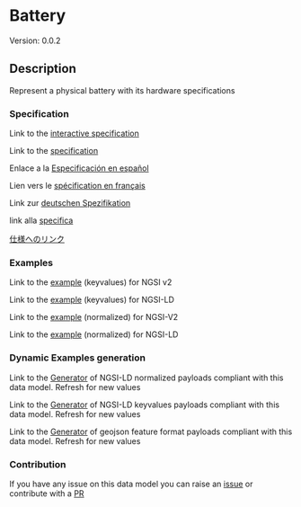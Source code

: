 # Battery
Version: 0.0.2

## Description 

Represent a physical battery with its hardware specifications
### Specification

Link to the [interactive specification](https://swagger.lab.fiware.org/?url=https://raw.githubusercontent.com/smart-data-models/dataModel.Battery/master/Battery/swagger.yaml)

Link to the [specification](https://github.com/smart-data-models/dataModel.Battery/blob/master/Battery/doc/spec.md)

Enlace a la [Especificación en español](https://github.com/smart-data-models/dataModel.Battery/blob/master/Battery/doc/spec_ES.md)

Lien vers le [spécification en français](https://github.com/smart-data-models/dataModel.Battery/blob/master/Battery/doc/spec_FR.md)

Link zur [deutschen Spezifikation](https://github.com/smart-data-models/dataModel.Battery/blob/master/Battery/doc/spec_DE.md)

link alla [specifica](https://github.com/smart-data-models/dataModel.Battery/blob/master/Battery/doc/spec_IT.md)

[仕様へのリンク](https://github.com/smart-data-models/dataModel.Battery/blob/master/Battery/doc/spec_JA.md)
### Examples

Link to the [example](https://github.com/smart-data-models/dataModel.Battery/blob/master/Battery/examples/example.json) (keyvalues) for NGSI v2

Link to the [example](https://github.com/smart-data-models/dataModel.Battery/blob/master/Battery/examples/example.jsonld) (keyvalues) for NGSI-LD

Link to the [example](https://github.com/smart-data-models/dataModel.Battery/blob/master/Battery/examples/example-normalized.json) (normalized) for NGSI-V2

Link to the [example](https://github.com/smart-data-models/dataModel.Battery/blob/master/Battery/examples/example-normalized.jsonld) (normalized) for NGSI-LD
### Dynamic Examples generation

Link to the [Generator](https://smartdatamodels.org/extra/ngsi-ld_generator.php?schemaUrl=https://raw.githubusercontent.com/smart-data-models/dataModel.Battery/master/Battery/schema.json&email=info@smartdatamodels.org) of NGSI-LD normalized payloads compliant with this data model. Refresh for new values

Link to the [Generator](https://smartdatamodels.org/extra/ngsi-ld_generator_keyvalues.php?schemaUrl=https://raw.githubusercontent.com/smart-data-models/dataModel.Battery/master/Battery/schema.json&email=info@smartdatamodels.org) of NGSI-LD keyvalues payloads compliant with this data model. Refresh for new values

Link to the [Generator](https://smartdatamodels.org/extra/geojson_features_generator_v1.0.php?schemaUrl=https://raw.githubusercontent.com/smart-data-models/dataModel.Battery/master/Battery/schema.json&email=info@smartdatamodels.org) of geojson feature format payloads compliant with this data model. Refresh for new values
### Contribution

 If you have any issue on this data model you can raise an [issue](https://github.com/smart-data-models/dataModel.Battery/issues)  or contribute with a [PR](https://github.com/smart-data-models/dataModel.Battery/pulls)